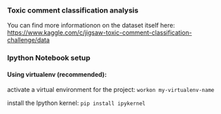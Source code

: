 ### Toxic comment classification analysis

You can find more informationon on the dataset itself here: https://www.kaggle.com/c/jigsaw-toxic-comment-classification-challenge/data

### Ipython Notebook setup

#### Using virtualenv (recommended):

activate a virtual environment for the project:
`workon my-virtualenv-name`

install the Ipython kernel:
`pip install ipykernel`
